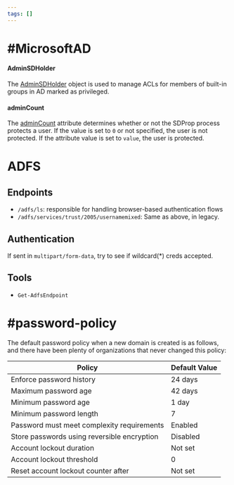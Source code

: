```yaml
---
tags: []
---
```

# #MicrosoftAD 
#### AdminSDHolder
The [AdminSDHolder](https://docs.microsoft.com/en-us/windows-server/identity/ad-ds/plan/security-best-practices/appendix-c--protected-accounts-and-groups-in-active-directory) object is used to manage ACLs for members of built-in groups in AD marked as privileged.

#### adminCount
The [adminCount](https://docs.microsoft.com/en-us/windows/win32/adschema/a-admincount) attribute determines whether or not the SDProp process protects a user. If the value is set to `0` or not specified, the user is not protected. If the attribute value is set to `value`, the user is protected.


# ADFS
## Endpoints
- `/adfs/ls`: responsible for handling browser-based authentication flows
- `/adfs/services/trust/2005/usernamemixed`: Same as above, in legacy.

## Authentication
If sent in `multipart/form-data`, try to see if wildcard(\*) creds accepted.
## Tools
- `Get-AdfsEndpoint`

# #password-policy
The default password policy when a new domain is created is as follows, and there have been plenty of organizations that never changed this policy:

|Policy|Default Value|
|---|---|
|Enforce password history|24 days|
|Maximum password age|42 days|
|Minimum password age|1 day|
|Minimum password length|7|
|Password must meet complexity requirements|Enabled|
|Store passwords using reversible encryption|Disabled|
|Account lockout duration|Not set|
|Account lockout threshold|0|
|Reset account lockout counter after|Not set|
